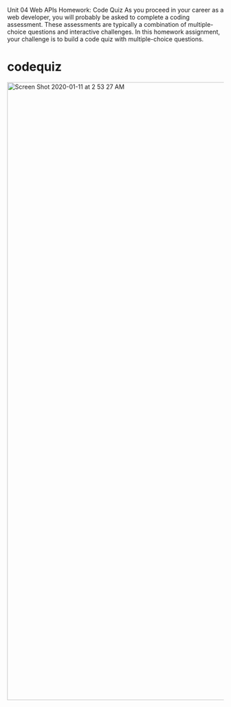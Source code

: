 Unit 04 Web APIs Homework: Code Quiz
As you proceed in your career as a web developer, you will probably be asked to complete a coding assessment. These assessments are typically a combination of multiple-choice questions and interactive challenges. In this homework assignment, your challenge is to build a code quiz with multiple-choice questions.

# codequiz

<img width="1439" alt="Screen Shot 2020-01-11 at 2 53 27 AM" src="https://user-images.githubusercontent.com/58280924/72201874-74b67800-341e-11ea-8cbb-ae6f0319bd12.png">
